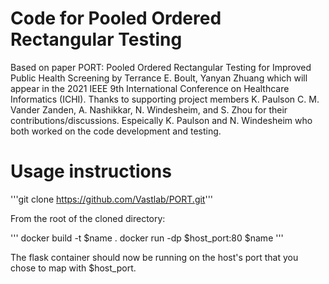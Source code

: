 # Code for  Pooled Ordered Rectangular Testing
Based on paper PORT: Pooled Ordered Rectangular Testing for Improved Public Health Screening  by Terrance E. Boult, Yanyan Zhuang  which  will appear in the 2021 IEEE 9th International Conference on Healthcare Informatics (ICHI). Thanks to supporting project members K. Paulson  C. M. Vander Zanden, A. Nashikkar, N. Windesheim, and S. Zhou   for their contributions/discussions. Espeically K. Paulson and N. Windesheim who both worked on the code development and testing. 

# Usage instructions

'''git clone https://github.com/Vastlab/PORT.git'''

From the root of the cloned directory:

'''
docker build -t $name .
docker run -dp $host_port:80 $name
'''

The flask container should now be running on the host's port that you chose to map with $host_port.
